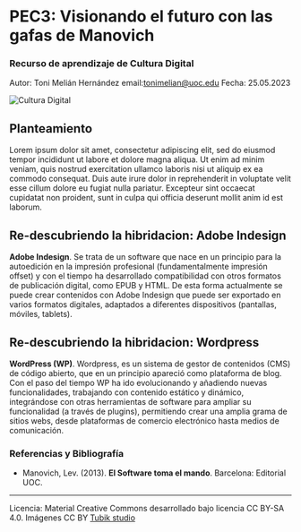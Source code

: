 # PEC3: Visionando el futuro con las gafas de Manovich 

### Recurso de aprendizaje de Cultura Digital 


Autor: Toni Melián Hernández
email:tonimelian@uoc.edu
Fecha: 25.05.2023

![Cultura Digital](https://miro.medium.com/max/1400/0*9PyyNvrO2PcD3KuU.png) 



## Planteamiento


Lorem ipsum dolor sit amet, consectetur adipiscing elit, sed do eiusmod tempor incididunt ut labore et dolore magna aliqua. Ut enim ad minim veniam, quis nostrud exercitation ullamco laboris nisi ut aliquip ex ea commodo consequat. Duis aute irure dolor in reprehenderit in voluptate velit esse cillum dolore eu fugiat nulla pariatur. Excepteur sint occaecat cupidatat non proident, sunt in culpa qui officia deserunt mollit anim id est laborum.


## Re-descubriendo la hibridacion: Adobe Indesign

**Adobe Indesign**. Se trata de un software que nace en un principio para la autoedición en la impresión profesional (fundamentalmente impresión offset) y con el tiempo ha desarrollado compatibilidad con otros formatos de publicación digital, como EPUB y HTML. De esta forma actualmente se puede crear contenidos con Adobe Indesign que puede ser exportado en varios formatos digitales, adaptados a diferentes dispositivos (pantallas, móviles, tablets).



## Re-descubriendo la hibridacion: Wordpress

**WordPress (WP)**. Wordpress, es un sistema de gestor de contenidos (CMS) de código abierto, que en un principio apareció como plataforma de blog. Con el paso del tiempo WP ha ido evolucionando y añadiendo nuevas funcionalidades, trabajando con contenido estático y dinámico, integrándose con otras herramientas de software para ampliar su funcionalidad (a través de plugins), permitiendo crear una amplia grama de sitios webs, desde plataformas de comercio electrónico hasta medios de comunicación.



### Referencias y Bibliografía

* Manovich, Lev. (2013). **El Software toma el mando**. Barcelona: Editorial UOC. 


----

Licencia: Material Creative Commons desarrollado bajo licencia CC BY-SA 4.0. 
Imágenes CC BY [Tubik studio](https://blog.tubikstudio.com/how-to-create-original-flat-illustrations-designers-tips/) 
